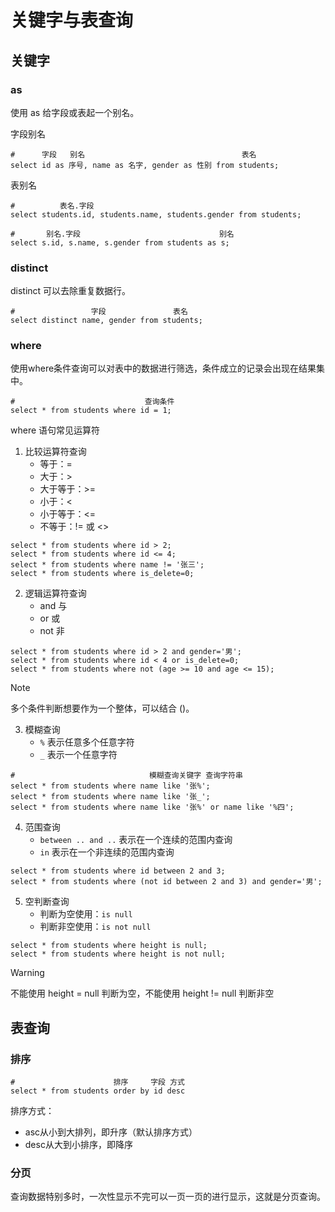 # 关键字与表查询

## 关键字

### as

使用 as 给字段或表起一个别名。

字段别名

```mysql
#      字段   别名                                   表名
select id as 序号, name as 名字, gender as 性别 from students;
```

表别名

```mysql
#          表名.字段
select students.id, students.name, students.gender from students;

#       别名.字段                               别名
select s.id, s.name, s.gender from students as s;
```

### distinct

distinct 可以去除重复数据行。

```mysql
#                 字段               表名
select distinct name, gender from students;
```

### where

使用where条件查询可以对表中的数据进行筛选，条件成立的记录会出现在结果集中。

```mysql
#                             查询条件
select * from students where id = 1;
```

where 语句常见运算符

1. 比较运算符查询
   * 等于：=
   * 大于：>
   * 大于等于：>=
   * 小于：<
   * 小于等于：<=
   * 不等于：!= 或 <>

```mysql
select * from students where id > 2;
select * from students where id <= 4;
select * from students where name != '张三';
select * from students where is_delete=0;
```

2. 逻辑运算符查询
   * and 与
   * or 或
   * not 非

```mysql
select * from students where id > 2 and gender='男';
select * from students where id < 4 or is_delete=0;
select * from students where not (age >= 10 and age <= 15);
```

> [!note]
>
> 多个条件判断想要作为一个整体，可以结合 ()。

3. 模糊查询
   * `%` 表示任意多个任意字符
   * `_` 表示一个任意字符

```mysql
#                              模糊查询关键字 查询字符串
select * from students where name like '张%';
select * from students where name like '张_';
select * from students where name like '张%' or name like '%四';
```

4. 范围查询
   * `between .. and ..` 表示在一个连续的范围内查询
   * `in` 表示在一个非连续的范围内查询

```mysql
select * from students where id between 2 and 3;
select * from students where (not id between 2 and 3) and gender='男';
```

5. 空判断查询
   * 判断为空使用：`is null`
   * 判断非空使用：`is not null`

```mysql
select * from students where height is null;
select * from students where height is not null;
```

> [!warning]
>
> 不能使用 height = null 判断为空，不能使用 height != null 判断非空

## 表查询

### 排序

```mysql
#                      排序     字段 方式
select * from students order by id desc
```

排序方式：

* asc从小到大排列，即升序（默认排序方式）
* desc从大到小排序，即降序

### 分页

查询数据特别多时，一次性显示不完可以一页一页的进行显示，这就是分页查询。

